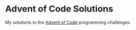 # Advent of Code Solutions
My solutions to the [Advent of Code](https://adventofcode.com/) programming challenges.
